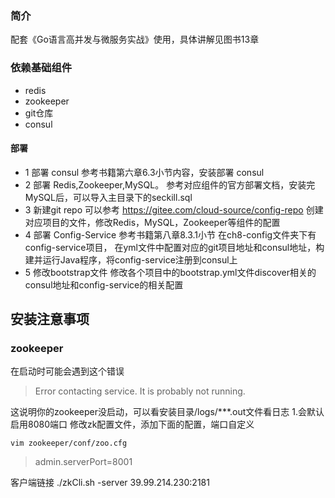 ### 简介
配套《Go语言高并发与微服务实战》使用，具体讲解见图书13章

### 依赖基础组件
- redis
- zookeeper
- git仓库
- consul

#### 部署
- 1 部署 consul 
参考书籍第六章6.3小节内容，安装部署 consul
- 2 部署 Redis,Zookeeper,MySQL。
参考对应组件的官方部署文档，安装完MySQL后，可以导入主目录下的seckill.sql
- 3 新建git repo
可以参考 https://gitee.com/cloud-source/config-repo 创建对应项目的文件，修改Redis，MySQL，Zookeeper等组件的配置
- 4 部署 Config-Service
参考书籍第八章8.3.1小节 在ch8-config文件夹下有 config-service项目，
在yml文件中配置对应的git项目地址和consul地址，构建并运行Java程序，将config-service注册到consul上
- 5 修改bootstrap文件
修改各个项目中的bootstrap.yml文件discover相关的consul地址和config-service的相关配置

## 安装注意事项
### zookeeper
在启动时可能会遇到这个错误  
>Error contacting service. It is probably not running.  

这说明你的zookeeper没启动，可以看安装目录/logs/***.out文件看日志 
1.会默认启用8080端口
修改zk配置文件，添加下面的配置，端口自定义  

    vim zookeeper/conf/zoo.cfg 
>admin.serverPort=8001

客户端链接
    ./zkCli.sh -server 39.99.214.230:2181